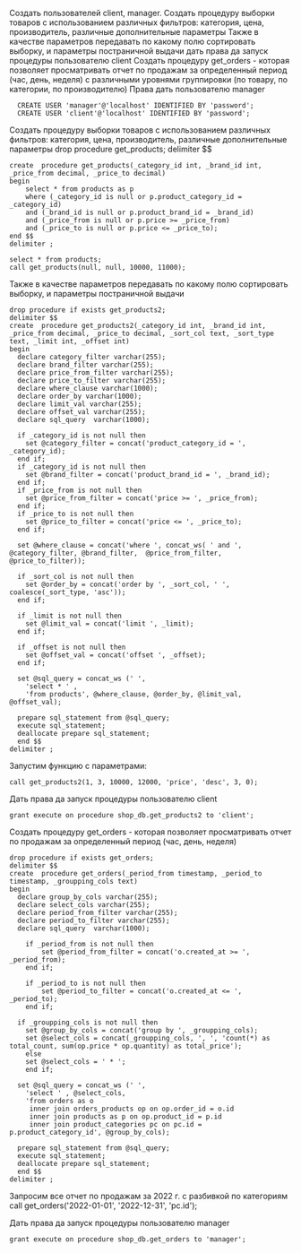 Создать пользователей client, manager.
Создать процедуру выборки товаров с использованием различных фильтров: категория, цена, производитель, различные дополнительные параметры
Также в качестве параметров передавать по какому полю сортировать выборку, и параметры постраничной выдачи
дать права да запуск процедуры пользователю client
Создать процедуру get_orders - которая позволяет просматривать отчет по продажам за определенный период (час, день, неделя)
с различными уровнями группировки (по товару, по категории, по производителю)
Права дать пользователю manager
```
  CREATE USER 'manager'@'localhost' IDENTIFIED BY 'password';
  CREATE USER 'client'@'localhost' IDENTIFIED BY 'password';
```
Создать процедуру выборки товаров с использованием различных фильтров: категория, цена, производитель, различные дополнительные параметры
drop procedure get_products;
delimiter $$
```
create  procedure get_products(_category_id int, _brand_id int, _price_from decimal, _price_to decimal)
begin
	select * from products as p
    where (_category_id is null or p.product_category_id = _category_id)
    and (_brand_id is null or p.product_brand_id = _brand_id)
	and (_price_from is null or p.price >= _price_from)
    and (_price_to is null or p.price <= _price_to);
end $$
delimiter ;

select * from products;
call get_products(null, null, 10000, 11000);

```
Также в качестве параметров передавать по какому полю сортировать выборку, и параметры постраничной выдачи
```
drop procedure if exists get_products2;
delimiter $$
create  procedure get_products2(_category_id int, _brand_id int, _price_from decimal, _price_to decimal, _sort_col text, _sort_type text, _limit int, _offset int)
begin
  declare category_filter varchar(255);
  declare brand_filter varchar(255);
  declare price_from_filter varchar(255);
  declare price_to_filter varchar(255);
  declare where_clause varchar(1000); 
  declare order_by varchar(1000);
  declare limit_val varchar(255);
  declare offset_val varchar(255);
  declare sql_query  varchar(1000);   
    
  if _category_id is not null then
    set @category_filter = concat('product_category_id = ', _category_id);
  end if;
  if _category_id is not null then
    set @brand_filter = concat('product_brand_id = ', _brand_id);
  end if;
  if _price_from is not null then
    set @price_from_filter = concat('price >= ', _price_from);
  end if;
  if _price_to is not null then
    set @price_to_filter = concat('price <= ', _price_to);
  end if;

  set @where_clause = concat('where ', concat_ws( ' and ', @category_filter, @brand_filter,  @price_from_filter, @price_to_filter));
        
  if _sort_col is not null then
    set @order_by = concat('order by ', _sort_col, ' ', coalesce(_sort_type, 'asc'));
  end if;
    
  if _limit is not null then
    set @limit_val = concat('limit ', _limit);
  end if;
    
  if _offset is not null then
    set @offset_val = concat('offset ', _offset);
  end if;

  set @sql_query = concat_ws (' ',
    'select * ' ,
    'from products', @where_clause, @order_by, @limit_val, @offset_val);

  prepare sql_statement from @sql_query;
  execute sql_statement;
  deallocate prepare sql_statement;
  end $$
delimiter ;
```
Запустим функцию с параметрами:
```
call get_products2(1, 3, 10000, 12000, 'price', 'desc', 3, 0);
```

Дать права да запуск процедуры пользователю client
```
grant execute on procedure shop_db.get_products2 to 'client';
```
Создать процедуру get_orders - которая позволяет просматривать отчет по продажам за определенный период (час, день, неделя)
```
drop procedure if exists get_orders;
delimiter $$
create  procedure get_orders(_period_from timestamp, _period_to timestamp, _groupping_cols text)
begin
  declare group_by_cols varchar(255);
  declare select_cols varchar(255);
  declare period_from_filter varchar(255);
  declare period_to_filter varchar(255);
  declare sql_query  varchar(1000);   
     
	if _period_from is not null then
		set @period_from_filter = concat('o.created_at >= ', _period_from);
	end if;
  
	if _period_to is not null then
		set @period_to_filter = concat('o.created_at <= ', _period_to);
	end if;
    
  if _groupping_cols is not null then
    set @group_by_cols = concat('group by ', _groupping_cols);
    set @select_cols = concat(_groupping_cols, ', ', 'count(*) as total_count, sum(op.price * op.quantity) as total_price');
	else
    set @select_cols = ' * ';
	end if;

  set @sql_query = concat_ws (' ',
    'select ' , @select_cols, 
    'from orders as o
     inner join orders_products op on op.order_id = o.id
     inner join products as p on op.product_id = p.id
     inner join product_categories pc on pc.id = p.product_category_id', @group_by_cols);

  prepare sql_statement from @sql_query;
  execute sql_statement;
  deallocate prepare sql_statement;
  end $$
delimiter ;
```
Запросим все отчет по продажам за 2022 г. с разбивкой по категориям 
call get_orders('2022-01-01', '2022-12-31', 'pc.id'); 

Дать права да запуск процедуры пользователю manager
```
grant execute on procedure shop_db.get_orders to 'manager';
```
